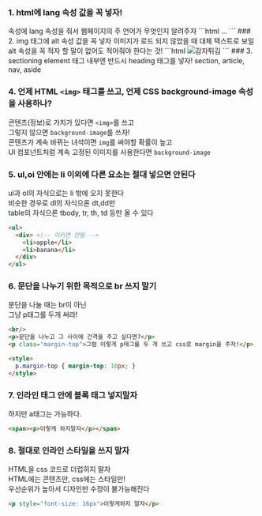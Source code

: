 ### 1. html에 lang 속성 값을 꼭 넣자!
<html> 속성에 lang 속성을 줘서 웹페이지의 주 언어가 무엇인지 알려주자
```html
<html lang="ko">
<head>
  ...
```
### 2. img 태그에 alt 속성 값을 꼭 넣자
이미지가 로드 되지 않았을 때 대체 텍스트로 보일 alt 속성을 꼭 적자
할 말이 없어도 적어줘야 한다는 것!
```html
<img scr="path/img.jpg" alt="감자튀김">
```
### 3. sectioning element 태그 내부엔 반드시 heading 태그를 넣자!
section, article, nav, aside

### 4. 언제 HTML `<img>` 태그를 쓰고, 언제 CSS background-image 속성을 사용하나?
콘텐츠(정보)로 가치가 있다면 `<img>`를 쓰고  
그렇지 않으면 `background-image`를 쓰자!
<br/>
콘텐츠가 계속 바뀌는 녀석이면 `img`를 써야할 확률이 높고  
UI 컴포넌트처럼 계속 고정된 이미지를 사용한다면 `background-image`

### 5. ul,oi 안에는 li 이외에 다른 요소는 절대 넣으면 안된다
ul과 ol의 자식으로는 li 밖에 오지 못한다  
비슷한 경우로 dl의 자식으론 dt,dd만  
table의 자식으론 tbody, tr, th, td 등만 올 수 있다
```html
<ul>
  <div> <!-- 이러면 안됨 -->
    <li>apple</li>
    <li>banana</li>
  </div>
</ul>
```

### 6. 문단을 나누기 위한 목적으로 br 쓰지 말기
문단을 나눌 때는 br이 아닌  
그냥 p태그를 두개 써라!  
```html
<br/>
<p>문단을 나누고 그 사이에 간격을 주고 싶다면?</p>
<p class="margin-top">그럼 이렇게 p태그를 두 개 쓰고 css로 margin을 주자!</p>

<style>
  p.margin-top { margin-top: 10px; }
</style>
```

### 7. 인라인 태그 안에 블록 태그 넣지말자
하지만 a태그는 가능하다.
```html
<span><p>이렇게 하지말자</p></span>
```

### 8. 절대로 인라인 스타일을 쓰지 말자
HTML을 css 코드로 더럽히지 말자  
HTML에는 콘텐츠만, css에는 스타일만!   
우선순위가 높아서 디자인만 수정이 불가능해진다
```html
<p style="font-size: 16px">이렇게하지 말자</p>
```
